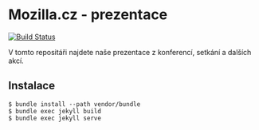 # Mozilla.cz - prezentace

[![Build Status](https://travis-ci.com/MozillaCZ/prezentace.svg?branch=master)](https://travis-ci.com/MozillaCZ/prezentace)

V tomto repositáři najdete naše prezentace z konferencí, setkání a dalších akcí.

## Instalace

```
$ bundle install --path vendor/bundle
$ bundle exec jekyll build
$ bundle exec jekyll serve
```
